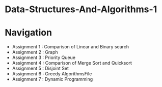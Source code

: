 # Data-Structures-And-Algorithms-1
# Navigation
- Assignment 1 : Comparison of Linear and Binary search
- Assignment 2 : Graph 
- Assignment 3 : Priority Queue
- Assignment 4 : Comparison of Merge Sort and Quicksort
- Assignment 5 : Disjoint Set
- Assignment 6 : Greedy AlgorithmsFile
- Assignment 7 : Dynamic Programming
